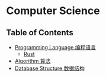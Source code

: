 # Computer Science

## Table of Contents
- [Programming Language 编程语言](pl)
    - [Rust](pl/Rust/)
- [Algorithm 算法](al/)
- [Database Structure 数据结构](ds/)